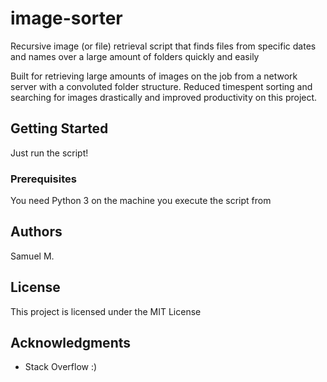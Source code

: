 # image-sorter
Recursive image (or file) retrieval script that finds files from specific dates and names over a large amount of folders quickly and easily

Built for retrieving large amounts of images on the job from a network server with a convoluted folder structure. Reduced timespent sorting and searching for images drastically and improved productivity on this project.

## Getting Started

Just run the script!

### Prerequisites

You need Python 3 on the machine you  execute the script from

## Authors

Samuel M.

## License

This project is licensed under the MIT License

## Acknowledgments

* Stack Overflow :)
